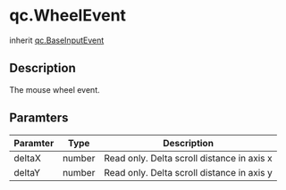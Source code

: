 # qc.WheelEvent
inherit [qc.BaseInputEvent](BaseInputEvent.md)

## Description
The mouse wheel event.

## Paramters
| Paramter | Type | Description |
| ------------- |-------------|-------------|
| deltaX | number | Read only. Delta scroll distance in axis x |
| deltaY | number | Read only. Delta scroll distance in axis y |
